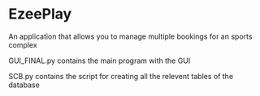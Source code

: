# EzeePlay
An application that allows you to manage multiple bookings for an sports complex 

GUI_FINAL.py contains the main program with the GUI

SCB.py contains the script for creating all the relevent tables of the database
